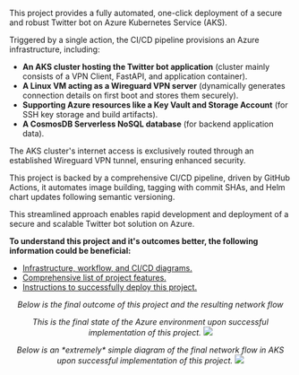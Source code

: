 This project provides a fully automated, one-click deployment of a secure and robust Twitter bot on Azure Kubernetes Service (AKS).

Triggered by a single action, the CI/CD pipeline provisions an Azure infrastructure, including:
- **An AKS cluster hosting the Twitter bot application** (cluster mainly consists of a VPN Client, FastAPI, and application container).
- **A Linux VM acting as a Wireguard VPN server** (dynamically generates connection details on first boot and stores them securely).
- **Supporting Azure resources like a Key Vault and Storage Account** (for SSH key storage and build artifacts).
- **A CosmosDB Serverless NoSQL database** (for backend application data). 

The AKS cluster's internet access is exclusively routed through an established Wireguard VPN tunnel, ensuring enhanced security.

This project is backed by a comprehensive CI/CD pipeline, driven by GitHub Actions, it automates image building, tagging with commit SHAs, and Helm chart updates following semantic versioning.

This streamlined approach enables rapid development and deployment of a secure and scalable Twitter bot solution on Azure.

**To understand this project and it's outcomes better, the following information could be beneficial:**
- [Infrastructure, workflow, and CI/CD diagrams.](https://github.com/AllenShap/Az-k8s-Twitter_Bot-CICD_Pipeline/blob/main/Infrastructure_Diagrams.md)
- [Comprehensive list of project features.](https://github.com/AllenShap/Az-k8s-Twitter_Bot-CICD_Pipeline/blob/main/Features_Of_Project.md)
- [Instructions to successfully deploy this project.](https://github.com/AllenShap/Az-k8s-Twitter_Bot-CICD_Pipeline/blob/main/Deployment_Instructions.md)

<p align="center">
      <em>Below is the final outcome of this project and the resulting network flow</em>
  <br>
</p>


<p align="center">
      <em>This is the final state of the Azure environment upon successful implementation of this project.</em>
  <img src="https://github.com/user-attachments/assets/74c17a8b-3cab-48ac-9d15-c196d37c8e82">
  <br>
</p>
<p align="center">
  <em>Below is an *extremely* simple diagram of the final network flow in AKS upon successful implementation of this project.</em>
  <img src="https://github.com/user-attachments/assets/0f4697f4-bb76-4a25-a827-cd9cae09d46f">
  <br>
</p>
